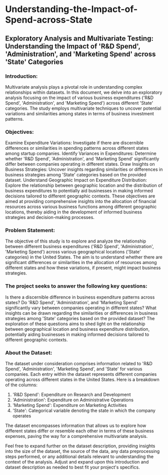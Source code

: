 # Understanding-the-Impact-of-Spend-across-State

## Exploratory Analysis and Multivariate Testing: Understanding the Impact of 'R&D Spend', 'Administration', and 'Marketing Spend' across 'State' Categories

### Introduction:
Multivariate analysis plays a pivotal role in understanding complex relationships within datasets. In this document, we delve into an exploratory analysis focusing on the impact of various business expenditures ('R&D Spend', 'Administration', and 'Marketing Spend') across different 'State' categories. The study employs multivariate techniques to uncover potential variations and similarities among states in terms of business investment patterns.

### Objectives:
Examine Expenditure Variations: Investigate if there are discernible differences or similarities in spending patterns across different states among startup companies.
Identify Variances in Expenditures: Determine whether 'R&D Spend', 'Administration', and 'Marketing Spend' significantly differ between companies operating in different states.
Draw Insights on Business Strategies: Uncover insights regarding similarities or differences in business strategies among 'State' categories based on the provided dataset.
Understand Geographic Impact on Expenditure Distribution: Explore the relationship between geographic location and the distribution of business expenditures to potentially aid businesses in making informed decisions tailored to different geographic contexts.
These objectives are aimed at providing comprehensive insights into the allocation of financial resources across various business functions among different geographic locations, thereby aiding in the development of informed business strategies and decision-making processes.

### Problem Statement:
The objective of this study is to explore and analyze the relationship between different business expenditures ('R&D Spend', 'Administration', 'Marketing Spend') across various geographical locations ('State' categories) in the United States. The aim is to understand whether there are significant differences or similarities in the allocation of resources among different states and how these variations, if present, might impact business strategies.

### The project seeks to answer the following key questions:
Is there a discernible difference in business expenditure patterns across states?
Do 'R&D Spend', 'Administration', and 'Marketing Spend' significantly vary between companies operating in different states?
What insights can be drawn regarding the similarities or differences in business strategies among 'State' categories based on the provided dataset?
The exploration of these questions aims to shed light on the relationship between geographical location and business expenditure distribution, potentially aiding businesses in making informed decisions tailored to different geographic contexts.

### About the Dataset:
The dataset under consideration comprises information related to 'R&D Spend', 'Administration', 'Marketing Spend', and 'State' for various companies. Each entry within the dataset represents different companies operating across different states in the United States. Here is a breakdown of the columns:

1. 'R&D Spend': Expenditure on Research and Development
2. 'Administration': Expenditure on Administrative Operations
3. 'Marketing Spend': Expenditure on Marketing Activities
4. 'State': Categorical variable denoting the state in which the company operates

The dataset encompasses information that allows us to explore how different states differ or resemble each other in terms of these business expenses, paving the way for a comprehensive multivariate analysis.

Feel free to expand further on the dataset description, providing insights into the size of the dataset, the source of the data, any data preprocessing steps performed, or any additional details relevant to understanding the context of the analysis. Adjust and expand upon this introduction and dataset description as needed to best fit your project's specifics.
